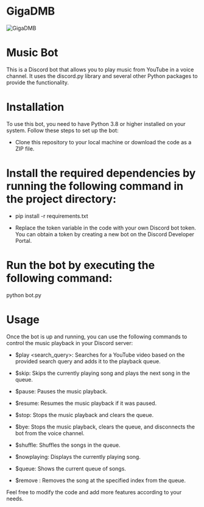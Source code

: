 # GigaDMB
![GigaDMB](https://github.com/WhiteHodok/GigaDMB/assets/39564937/3f755e4a-a2dc-4e18-8d51-244c65d1b76a)



# Music Bot

This is a Discord bot that allows you to play music from YouTube in a voice channel. It uses the discord.py library and several other Python packages to provide the functionality.

# Installation

To use this bot, you need to have Python 3.8 or higher installed on your system. Follow these steps to set up the bot:

- Clone this repository to your local machine or download the code as a ZIP file.

# Install the required dependencies by running the following command in the project directory:

- pip install -r requirements.txt

- Replace the token variable in the code with your own Discord bot token. You can obtain a token by creating a new bot on the Discord Developer Portal.

# Run the bot by executing the following command:

python bot.py


# Usage
Once the bot is up and running, you can use the following commands to control the music playback in your Discord server:

- $play <search_query>: Searches for a YouTube video based on the provided search query and adds it to the playback queue.

- $skip: Skips the currently playing song and plays the next song in the queue.

- $pause: Pauses the music playback.

- $resume: Resumes the music playback if it was paused.

- $stop: Stops the music playback and clears the queue.

- $bye: Stops the music playback, clears the queue, and disconnects the bot from the voice channel.

- $shuffle: Shuffles the songs in the queue.

- $nowplaying: Displays the currently playing song.

- $queue: Shows the current queue of songs.

- $remove <index>: Removes the song at the specified index from the queue.

 Feel free to modify the code and add more features according to your needs.
